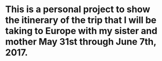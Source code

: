 # This is a personal project to show the itinerary of the trip that I will be taking to Europe with my sister and mother May 31st through June 7th, 2017.
